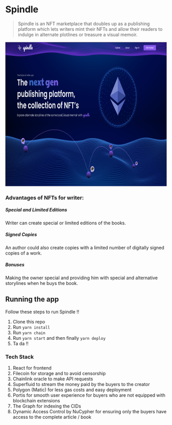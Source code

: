 # Spindle


> Spindle is an NFT marketplace that doubles up as a publishing platform which lets writers mint their NFTs and allow their readers to indulge in alternate plotlines or treasure a visual memoir.


<p align="center">
  <img src="packages/react-app/src/assets/spindle.png" width="850" height="450">
</p>

### Advantages of NFTs for writer:

##### Special and Limited Editions
Writer can create special or limited editions of the books.

##### Signed Copies
An author could also create copies with a limited number of digitally signed copies of a work.

##### Bonuses
Making the owner special and providing him with special and alternative storylines when he buys the book.



## Running the app

Follow these steps to run Spindle !!

1. Clone this repo
2. Run `yarn install`
3. Run `yarn chain`
4. Run `yarn start` and then finally `yarn deploy`
5. Ta da !!


### Tech Stack


1. React for frontend 
2. Filecoin for storage and to avoid censorship
3. Chainlink oracle to make API requests 
4. Superfluid to stream the money paid by the buyers to the creator
5. Polygon (Matic) for less gas costs and easy deployment
6. Portis for smooth user experience for buyers who are not equipped with blockchain extensions
7. The Graph for indexing the CIDs
8. Dynamic Access Control by NuCypher for ensuring only the buyers have access to the complete article / book
